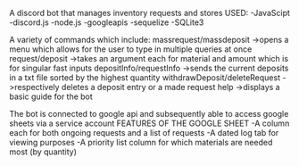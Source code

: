 A discord bot that manages inventory requests and stores
USED:
-JavaScipt
-discord.js
-node.js
-googleapis
-sequelize
-SQLite3

A variety of commands which include:
massrequest/massdeposit
  ->opens a menu which allows for the user to type in multiple queries at once
request/deposit
  ->takes an argument each for material and amount which is for singular fast inputs
depositInfo/requestInfo
  ->sends the current deposits in a txt file sorted by the highest quantity
withdrawDeposit/deleteRequest
  ->respectively deletes a deposit entry or a made request
help
  ->displays a basic guide for the bot

The bot is connected to google api and subsequently able to access google sheets via a service account
FEATURES OF THE GOOGLE SHEET
-A column each for both ongoing requests and a list of requests
-A dated log tab for viewing purposes
-A priority list column for which materials are needed most (by quantity)


